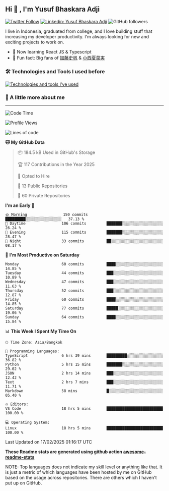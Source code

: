 ## Hi 👋 , I'm Yusuf Bhaskara Adji

[![Twitter Follow](https://img.shields.io/twitter/follow/frelein_asli?label=Follow)](https://twitter.com/intent/follow?screen_name=frelein_asli)
[![Linkedin: Yusuf Bhaskara Adji](https://img.shields.io/badge/-yusufadji-blue?style=flat-square&logo=Linkedin&logoColor=white&link=https://www.linkedin.com/in/yusuf-bhaskara-adji/)](https://www.linkedin.com/in/yusuf-bhaskara-adji/)
![GitHub followers](https://img.shields.io/github/followers/yusufadji?label=Follow&style=social)

I live in Indonesia, graduated from college, and I love building stuff that increasing my developer productivity. I'm always looking for new and exciting projects to work on.

- 🌱 Now learning React JS & Typescript
- 🐻 Fun fact: Big fans of [加藤史帆](https://www.instagram.com/katoshi.official/) & [小西夏菜実](https://www.instagram.com/konishi773_official/)

### 🛠️ Technologies and Tools I used before

[![Technologies and tools I've used](https://skillicons.dev/icons?i=html,css,js,ts,php,python,kotlin,tailwind,bootstrap,next,express,sequelize,mysql,prisma,firebase,vercel,vscode,androidstudio,bash,git,postman,figma,docker,linux&perline=12)](#)

### 🐣 A little more about me

---

<!--START_SECTION:waka-->
![Code Time](http://img.shields.io/badge/Code%20Time-1%2C318%20hrs%205%20mins-blue)

![Profile Views](http://img.shields.io/badge/Profile%20Views-2-blue)

![Lines of code](https://img.shields.io/badge/From%20Hello%20World%20I%27ve%20Written-68.3%20thousand%20lines%20of%20code-blue)

**🐱 My GitHub Data** 

> 📦 184.5 kB Used in GitHub's Storage 
 > 
> 🏆 117 Contributions in the Year 2025
 > 
> 💼 Opted to Hire
 > 
> 📜 13 Public Repositories 
 > 
> 🔑 60 Private Repositories 
 > 
**I'm an Early 🐤** 

```text
🌞 Morning                150 commits         █████████░░░░░░░░░░░░░░░░   37.13 % 
🌆 Daytime                106 commits         ███████░░░░░░░░░░░░░░░░░░   26.24 % 
🌃 Evening                115 commits         ███████░░░░░░░░░░░░░░░░░░   28.47 % 
🌙 Night                  33 commits          ██░░░░░░░░░░░░░░░░░░░░░░░   08.17 % 
```
📅 **I'm Most Productive on Saturday** 

```text
Monday                   60 commits          ████░░░░░░░░░░░░░░░░░░░░░   14.85 % 
Tuesday                  44 commits          ███░░░░░░░░░░░░░░░░░░░░░░   10.89 % 
Wednesday                47 commits          ███░░░░░░░░░░░░░░░░░░░░░░   11.63 % 
Thursday                 52 commits          ███░░░░░░░░░░░░░░░░░░░░░░   12.87 % 
Friday                   60 commits          ████░░░░░░░░░░░░░░░░░░░░░   14.85 % 
Saturday                 77 commits          █████░░░░░░░░░░░░░░░░░░░░   19.06 % 
Sunday                   64 commits          ████░░░░░░░░░░░░░░░░░░░░░   15.84 % 
```


📊 **This Week I Spent My Time On** 

```text
🕑︎ Time Zone: Asia/Bangkok

💬 Programming Languages: 
TypeScript               6 hrs 39 mins       █████████░░░░░░░░░░░░░░░░   36.82 % 
Python                   5 hrs 15 mins       ███████░░░░░░░░░░░░░░░░░░   29.02 % 
JSON                     2 hrs 14 mins       ███░░░░░░░░░░░░░░░░░░░░░░   12.42 % 
Text                     2 hrs 7 mins        ███░░░░░░░░░░░░░░░░░░░░░░   11.71 % 
Markdown                 58 mins             █░░░░░░░░░░░░░░░░░░░░░░░░   05.40 % 

🔥 Editors: 
VS Code                  18 hrs 5 mins       █████████████████████████   100.00 % 

💻 Operating System: 
Linux                    18 hrs 5 mins       █████████████████████████   100.00 % 
```


 Last Updated on 17/02/2025 01:16:17 UTC
<!--END_SECTION:waka-->

**These Readme stats are generated using github action [awesome-readme-stats](https://github.com/anmol098/waka-readme-stats)**

NOTE: Top languages does not indicate my skill level or anything like that. It is just a metric of which languages have been hosted by me on GitHub based on the usage across repositories. There are others which I haven't put up on GitHub.
